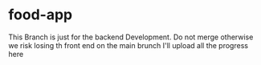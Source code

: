 # food-app
This Branch is just for the backend Development.
Do not merge otherwise we risk losing th front end on the main brunch
I'll upload all the progress here
